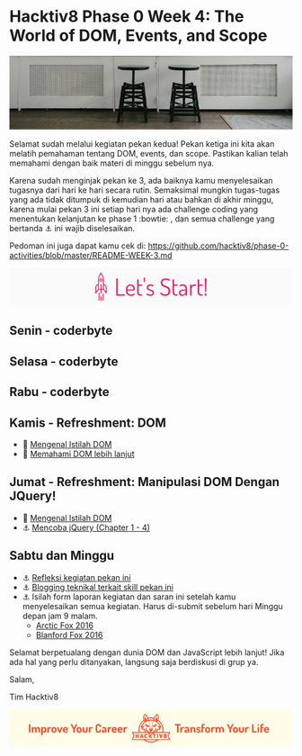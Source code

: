 # Hacktiv8 Phase 0 Week 4: The World of DOM, Events, and Scope

![Header](assets/header-w3.jpg)

Selamat sudah melalui kegiatan pekan kedua! Pekan ketiga ini kita akan melatih pemahaman tentang DOM, events, dan scope. Pastikan kalian telah memahami dengan baik materi di minggu sebelum nya.

Karena sudah menginjak pekan ke 3, ada baiknya kamu menyelesaikan tugasnya dari hari ke hari secara rutin. Semaksimal mungkin tugas-tugas yang ada tidak ditumpuk di kemudian hari atau bahkan di akhir minggu, karena mulai pekan 3 ini setiap hari nya ada challenge coding yang menentukan kelanjutan ke phase 1 :bowtie: , dan semua challenge yang bertanda :anchor: ini wajib diselesaikan.

Pedoman ini juga dapat kamu cek di: <https://github.com/hacktiv8/phase-0-activities/blob/master/README-WEEK-3.md>

![Let's start!](assets/start.png)

## Senin - coderbyte

## Selasa - coderbyte

## Rabu - coderbyte

## Kamis - Refreshment: DOM

- :notebook_with_decorative_cover: [Mengenal Istilah DOM](https://github.com/hacktiv8/phase-0-activities/blob/master/modules/algorithm-pseudocode.md)
- :notebook_with_decorative_cover: [Memahami DOM lebih lanjut](https://github.com/hacktiv8/phase-0-activities/blob/master/modules/js-dom-devtools.md)

## Jumat - Refreshment: Manipulasi DOM Dengan JQuery!

- :notebook_with_decorative_cover: [Mengenal Istilah DOM](https://github.com/hacktiv8/phase-0-activities/blob/master/modules/jquery.md)
- :anchor: [Mencoba jQuery (Chapter 1 - 4)](http://try.jquery.com/)

## Sabtu dan Minggu

- :anchor: [Refleksi kegiatan pekan ini](https://github.com/hacktiv8/phase-0-activities/blob/master/modules/reflection.md)
- :anchor: [Blogging teknikal terkait skill pekan ini](https://github.com/hacktiv8/phase-0-activities/blob/master/modules/blog.md)
- :anchor: Isilah form laporan kegiatan dan saran ini setelah kamu menyelesaikan semua kegiatan. Harus di-submit sebelum hari Minggu depan jam 9 malam.
  - [Arctic Fox 2016](https://airtable.com/shrLac3o4CKzZGuNn)
  - [Blanford Fox 2016](https://airtable.com/shr4wXkNEQc2ezCRR)

Selamat berpetualang dengan dunia DOM dan JavaScript lebih lanjut! Jika ada hal yang perlu ditanyakan, langsung saja berdiskusi di grup ya.

Salam,

Tim Hacktiv8

![Hacktiv8 Banner](assets/banner.png)
